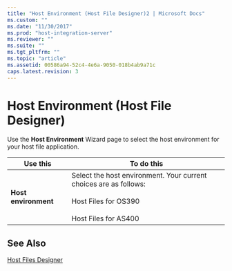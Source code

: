 ```yaml
---
title: "Host Environment (Host File Designer)2 | Microsoft Docs"
ms.custom: ""
ms.date: "11/30/2017"
ms.prod: "host-integration-server"
ms.reviewer: ""
ms.suite: ""
ms.tgt_pltfrm: ""
ms.topic: "article"
ms.assetid: 00586a94-52c4-4e6a-9050-018b4ab9a71c
caps.latest.revision: 3
---
```

# Host Environment (Host File Designer)
Use the **Host Environment** Wizard page to select the host environment for your host file application.  
  
|Use this|To do this|  
|--------------|----------------|  
|**Host environment**|Select the host environment. Your current choices are as follows:<br /><br /> Host Files for OS390<br /><br /> Host Files for AS400|  
  
## See Also  
 [Host Files Designer](../core/host-files-designer1.md)